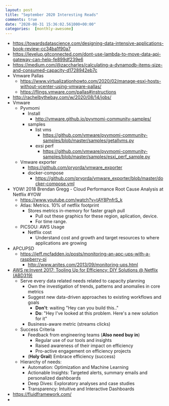```yaml
---
layout: post
title: "September 2020 Interesting Reads"
comments: true
date: "2020-08-31 15:36:02.561000+00:00"
categories:  [monthly-awesome]
---
```




* https://towardsdatascience.com/designing-data-intensive-applications-book-review-cc34ba1f90a7
* https://levelup.gitconnected.com/dont-use-lambda-to-move-data-api-gateway-can-help-fe899df239e6
* https://medium.com/@zaccharles/calculating-a-dynamodb-items-size-and-consumed-capacity-d1728942eb7c
* Vmware Pallas
    * https://www.virtualizationhowto.com/2020/02/manage-esxi-hosts-without-vcenter-using-vmware-pallas/
    * https://flings.vmware.com/pallas#instructions
* http://rachelbythebay.com/w/2020/08/14/jobs/
* Vmware 
    * Pyvmomi
        * Install
            * http://vmware.github.io/pyvmomi-community-samples/
        * samples
            * list vms
                * https://github.com/vmware/pyvmomi-community-samples/blob/master/samples/getallvms.py
            * exsi perf
                * https://github.com/vmware/pyvmomi-community-samples/blob/master/samples/esxi_perf_sample.py
    * Vmware exporter
        * https://github.com/pryorda/vmware_exporter
        * docker-compose
            * https://github.com/pryorda/vmware_exporter/blob/master/docker-compose.yml
* YOW! 2018 Brendan Gregg - Cloud Performance Root Cause Analysis at Netflix #YOW
    * https://www.youtube.com/watch?v=tAY8PnfrS_k
    * Atlas: Metrics. 10% of netflix footprint
        * Stores metrics in-memory for faster graph pull
            * Pull out these graphics for these region, aplication, device.
            * For time range.
    * PICSOU: AWS Usage
        * Netflix cost
            * Understand cost and growth and target resources to where applications are growing
* APCUPSD
    * https://jeff.mcfadden.io/posts/monitoring-an-apc-ups-with-a-raspberry-pi
        * http://www.anites.com/2013/09/monitoring-ups.html
* [AWS re:Invent 2017: Tooling Up for Efficiency: DIY Solutions @ Netflix (ABD319)](https://www.youtube.com/watch?v=U01QSQJmJbQ)
    * Serve every data related needs related to capacity planning
        * Own the investigation of trends, patterns and anomalies in core metrics
        * Suggest new data-driven approaches to existing workflows and goals
            * **Don't**:  waiting "Hey can you build this.."
            * **Do**: "Hey I've looked at this problem. Here's  a new solution for it"
        * Business-aware metric (streams clicks)
    * Success Criteria
        * Feedback from engineering teams (**Also need buy in**)
            * Regular use of our tools and insights
            * Raised awareness of their impact on efficiency
            * Pro-active engagement on efficiency projects
        * (**Holy Grail**) Embrace efficiency (success)
    * Hierarchy of needs:
        * Automation: Optimization and Machine Learning
        * Actionable Insights: Targeted alerts, summary emails and personalized dashboards
        * Deep Dives: Exploratory analyses and case studies
        * Transparency: Intuitive and Interactive Dashboards
* https://fluidframework.com/
* 















